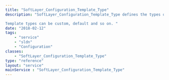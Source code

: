 ```yaml
---
title: "SoftLayer_Configuration_Template_Type"
description: "SoftLayer_Configuration_Template_Type defines the types of configuration template. 

Template types can be custom, default and so on. "
date: "2018-02-12"
tags:
    - "service"
    - "sldn"
    - "Configuration"
classes:
    - "SoftLayer_Configuration_Template_Type"
type: "reference"
layout: "service"
mainService : "SoftLayer_Configuration_Template_Type"
---
```

